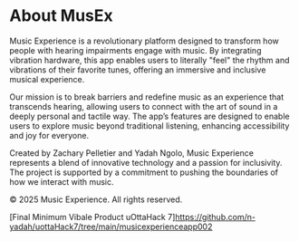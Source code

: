 # About MusEx

Music Experience is a revolutionary platform designed to transform how people with hearing impairments engage with music. By integrating vibration hardware, this app enables users to literally "feel" the rhythm and vibrations of their favorite tunes, offering an immersive and inclusive musical experience.

Our mission is to break barriers and redefine music as an experience that transcends hearing, allowing users to connect with the art of sound in a deeply personal and tactile way. The app’s features are designed to enable users to explore music beyond traditional listening, enhancing accessibility and joy for everyone.

Created by Zachary Pelletier and Yadah Ngolo, Music Experience represents a blend of innovative technology and a passion for inclusivity. The project is supported by a commitment to pushing the boundaries of how we interact with music.

© 2025 Music Experience. All rights reserved.

[Final Minimum Vibale Product uOttaHack 7]https://github.com/n-yadah/uottaHack7/tree/main/musicexperienceapp002
